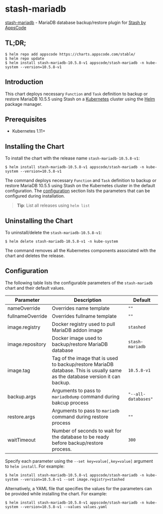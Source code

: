 # stash-mariadb

[stash-mariadb](https://github.com/stashed/mariadb) - MariaDB database backup/restore plugin for [Stash by AppsCode](https://stash.run)

## TL;DR;

```console
$ helm repo add appscode https://charts.appscode.com/stable/
$ helm repo update
$ helm install stash-mariadb-10.5.8-v1 appscode/stash-mariadb -n kube-system --version=10.5.8-v1
```

## Introduction

This chart deploys necessary `Function` and `Task` definition to backup or restore MariaDB 10.5.5 using Stash on a [Kubernetes](http://kubernetes.io) cluster using the [Helm](https://helm.sh) package manager.

## Prerequisites

- Kubernetes 1.11+

## Installing the Chart

To install the chart with the release name `stash-mariadb-10.5.8-v1`:

```console
$ helm install stash-mariadb-10.5.8-v1 appscode/stash-mariadb -n kube-system --version=10.5.8-v1
```

The command deploys necessary `Function` and `Task` definition to backup or restore MariaDB 10.5.5 using Stash on the Kubernetes cluster in the default configuration. The [configuration](#configuration) section lists the parameters that can be configured during installation.

> **Tip**: List all releases using `helm list`

## Uninstalling the Chart

To uninstall/delete the `stash-mariadb-10.5.8-v1`:

```console
$ helm delete stash-mariadb-10.5.8-v1 -n kube-system
```

The command removes all the Kubernetes components associated with the chart and deletes the release.

## Configuration

The following table lists the configurable parameters of the `stash-mariadb` chart and their default values.

|    Parameter     |                                                          Description                                                          |       Default       |
|------------------|-------------------------------------------------------------------------------------------------------------------------------|---------------------|
| nameOverride     | Overrides name template                                                                                                       | `""`                |
| fullnameOverride | Overrides fullname template                                                                                                   | `""`                |
| image.registry   | Docker registry used to pull MariaDB addon image                                                                              | `stashed`           |
| image.repository | Docker image used to backup/restore MariaDB database                                                                          | `stash-mariadb`     |
| image.tag        | Tag of the image that is used to backup/restore MariaDB database. This is usually same as the database version it can backup. | `10.5.8-v1`         |
| backup.args      | Arguments to pass to `mariadbdump` command  during bakcup process                                                             | `"--all-databases"` |
| restore.args     | Arguments to pass to `mariadb` command during restore process                                                                 | `""`                |
| waitTimeout      | Number of seconds to wait for the database to be ready before backup/restore process.                                         | `300`               |


Specify each parameter using the `--set key=value[,key=value]` argument to `helm install`. For example:

```console
$ helm install stash-mariadb-10.5.8-v1 appscode/stash-mariadb -n kube-system --version=10.5.8-v1 --set image.registry=stashed
```

Alternatively, a YAML file that specifies the values for the parameters can be provided while
installing the chart. For example:

```console
$ helm install stash-mariadb-10.5.8-v1 appscode/stash-mariadb -n kube-system --version=10.5.8-v1 --values values.yaml
```
